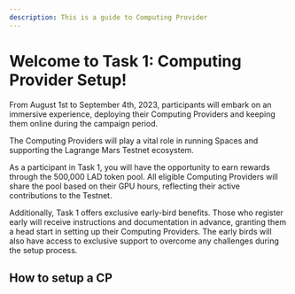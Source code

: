 ```yaml
---
description: This is a guide to Computing Provider
---
```



# Welcome to Task 1: Computing Provider Setup!

From August 1st to September 4th, 2023, participants will embark on an immersive experience, deploying their Computing Providers and keeping them online during the campaign period. 

The Computing Providers will play a vital role in running Spaces and supporting the Lagrange Mars Testnet ecosystem.

As a participant in Task 1, you will have the opportunity to earn rewards through the 500,000 LAD token pool. All eligible Computing Providers will share the pool based on their GPU hours, reflecting their active contributions to the Testnet.

Additionally, Task 1 offers exclusive early-bird benefits. Those who register early will receive instructions and documentation in advance, granting them a head start in setting up their Computing Providers. The early birds will also have access to exclusive support to overcome any challenges during the setup process.

## How to setup a CP




